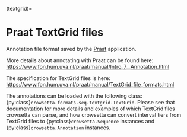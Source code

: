(textgrid)=

# Praat TextGrid files

Annotation file format saved by the [Praat](https://www.fon.hum.uva.nl/praat/) application. 

More details about annotating with Praat can be found here:  
<https://www.fon.hum.uva.nl/praat/manual/Intro_7__Annotation.html>

The specification for TextGrid files is here:  
<https://www.fon.hum.uva.nl/praat/manual/TextGrid_file_formats.html>

The annotations can be loaded with the following class: 
{py:class}`crowsetta.formats.seq.textgrid.TextGrid`.
Please see that documentation for more details 
and examples of which TextGrid files 
crowsetta can parse, and how crowsetta can convert 
interval tiers from TextGrid files to 
{py:class}`crowsetta.Sequence` instances 
and {py:class}`crowsetta.Annotation` instances.
